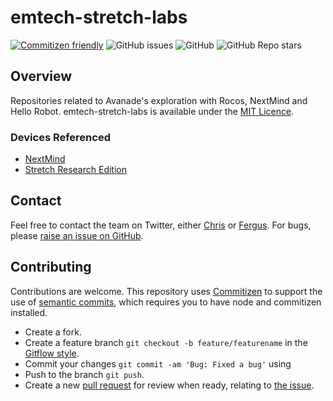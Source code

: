 # emtech-stretch-labs
[![Commitizen friendly](https://img.shields.io/badge/commitizen-friendly-brightgreen.svg)](http://commitizen.github.io/cz-cli/) ![GitHub issues](https://img.shields.io/github/issues/Avanade/emtech-stretch-labs) ![GitHub](https://img.shields.io/github/license/Avanade/emtech-stretch-labs) ![GitHub Repo stars](https://img.shields.io/github/stars/Avanade/emtech-stretch-labs?style=social)

## Overview
Repositories related to Avanade's exploration with Rocos, NextMind and Hello Robot.
emtech-stretch-labs is available under the [MIT Licence](./LICENCE).

### Devices Referenced
- [NextMind](https://www.next-mind.com/)
- [Stretch Research Edition](https://hello-robot.com/product)

## Contact
Feel free to contact the team on Twitter, either [Chris](https://twitter.com/sealjay_clj) or [Fergus](https://twitter.com/FergusKidd). For bugs, please [raise an issue on GitHub](https://github.com/Avanade/emtech-stretch-labs/issues).

## Contributing
Contributions are welcome. This repository uses [Commitizen](https://github.com/commitizen/cz-cli#making-your-repo-commitizen-friendly) to support the use of [semantic commits](https://nitayneeman.com/posts/understanding-semantic-commit-messages-using-git-and-angular/#common-types), which requires you to have node and commitizen installed.
- Create a fork.
- Create a feature branch `git checkout -b feature/featurename` in the [Gitflow style](https://www.atlassian.com/git/tutorials/comparing-workflows/gitflow-workflow).
- Commit your changes `git commit -am 'Bug: Fixed a bug'` using
- Push to the branch `git push`.
- Create a new [pull request](https://docs.github.com/en/desktop/contributing-and-collaborating-using-github-desktop/creating-an-issue-or-pull-request) for review when ready, relating to [the issue](https://guides.github.com/features/issues/).